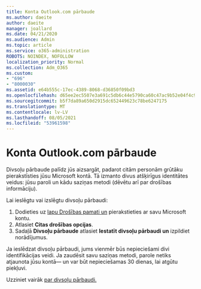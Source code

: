 ```yaml
---
title: Konta Outlook.com pārbaude
ms.author: daeite
author: daeite
manager: joallard
ms.date: 04/21/2020
ms.audience: Admin
ms.topic: article
ms.service: o365-administration
ROBOTS: NOINDEX, NOFOLLOW
localization_priority: Normal
ms.collection: Adm_O365
ms.custom:
- "696"
- "8000030"
ms.assetid: e64b555c-17ec-4389-8068-d36850f09bd3
ms.openlocfilehash: d65ee2ec5507e3a691c5db6c44e5790ca60c47ac9b52e04f4c9052bf9503402d
ms.sourcegitcommit: b5f7da89a650d2915dc652449623c78be6247175
ms.translationtype: MT
ms.contentlocale: lv-LV
ms.lasthandoff: 08/05/2021
ms.locfileid: "53961598"
---
```

# <a name="how-to-verify-your-outlookcom-account"></a>Konta Outlook.com pārbaude

Divsoļu pārbaude palīdz jūs aizsargāt, padarot citām personām grūtāku pierakstīsties jūsu Microsoft kontā. Tā izmanto divus atšķirīgus identitātes veidus: jūsu paroli un kādu saziņas metodi (dēvētu arī par drošības informāciju).
  
Lai ieslēgtu vai izslēgtu divsoļu pārbaudi:
  
1. Dodieties uz [lapu Drošības pamati un](https://go.microsoft.com/fwlink/?linkid=842325) pierakstieties ar savu Microsoft kontu.
2. Atlasiet **Citas drošības opcijas**.
3. Sadaļā **Divsoļu pārbaude** atlasiet **Iestatīt divsoļu pārbaudi un** izpildiet norādījumus.

Ja ieslēdzat divsoļu pārbaudi, jums vienmēr būs nepieciešami divi identifikācijas veidi. Ja zaudēsit savu saziņas metodi, parole netiks atjaunota jūsu kontā— un var būt nepieciešamas 30 dienas, lai atgūtu piekļuvi.
  
Uzziniet vairāk [par divsoļu pārbaudi.](https://go.microsoft.com/fwlink/?linkid=872270)
  